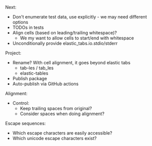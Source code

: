 Next:
  * Don't enumerate test data, use explicitly - we may need different options
  * TODOs in tests
  * Align cells (based on leading/trailing whitespace)?
    * We my want to allow cells to start/end with whitespace
  * Unconditionally provide elastic_tabs.io.stdio/stderr

Project:
  * Rename? With cell alignment, it goes beyond elastic tabs
    * tab-les / tab_les
    * elastic-tables
  * Publish package
  * Auto-publish via GitHub actions

Alignment:
  * Control:
    * Keep trailing spaces from original?
    * Consider spaces when doing alignment?

Escape sequences:
  * Which escape characters are easily accessible?
  * Which unicode escape characters exist?
